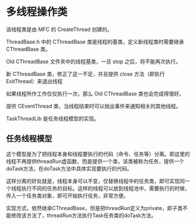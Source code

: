 # 多线程操作类

该线程类是由 MFC 的 CreateThread 创建的。

ThreadBase.h 中的 CThreadBase 类是线程的基类，定义新线程类时需要继承 CThreadBase 类。

Old CThreadBase 文件夹中的线程基类，一旦 stop 之后，将不能再次执行。

新 CThreadBase 类，修正了这一不足，并且提供 close 方法（即执行 ExitThread）来退出线程

如果线程所作工作仅仅执行一次，那么 Old CThreadBase 类也会完成得很好。

提供 CEventThread 类，当线程结束时可以抛出事件来通知相关的其他线程。

TaskThreadLib 是任务线程模型的实现。

## 任务线程模型

这个模型是为了把线程本身和线程要执行的代码（命令、任务等）分离。即这里的线程不再提供threadRun虚函数，而是提供一个类，该类被称为任务，提供一个doTask方法，在doTask方法中具体实现要执行的代码。

这样分离的好处就是，线程本身可以不变，仅替换线程中的任务类，即可实现同一个线程执行不同的任务的目标。这样的线程可以放到线程池中，需要执行的时候，传入一个任务类对象，即可开始执行任务，非常方便。

实现方式，依然继承CThreadBase，但是把threadRun定义为private，即子类不能修改该方法了，threadRun方法执行Task任务类的doTask方法。
